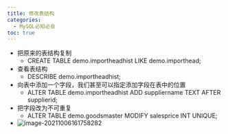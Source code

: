 ```yaml
---
title: 修改表结构
categories:
  - MySQL必知必会
toc: true 
---
```


- 把原来的表结构复制
  - CREATE TABLE demo.importheadhist LIKE demo.importhead;
- 查看表结构
  - DESCRIBE demo.importheadhist;
- 向表中添加一个字段，我们甚至可以指定添加字段在表中的位置
  - ALTER TABLE demo.importheadhist  ADD suppliername TEXT AFTER supplierid;
- 把字段改为不可重复
  - ALTER TABLE demo.goodsmaster MODIFY salesprice INT UNIQUE; 
- ![image-20211006161758282](https://cdn.jsdelivr.net/gh/jiac3366/image-host@master/mysqlbizhbihui/image-20211006161752253.5yyhyumdzqk0.png)

